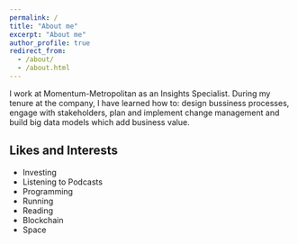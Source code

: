 ```yaml
---
permalink: /
title: "About me"
excerpt: "About me"
author_profile: true
redirect_from: 
  - /about/
  - /about.html
---
```


I work at Momentum-Metropolitan as an Insights Specialist. During my tenure at the company, I have learned how to: design bussiness processes, engage with stakeholders, plan and implement change management and build big data models which add business value. 

## Likes and Interests

* Investing
* Listening to Podcasts
* Programming
* Running
* Reading
* Blockchain
* Space